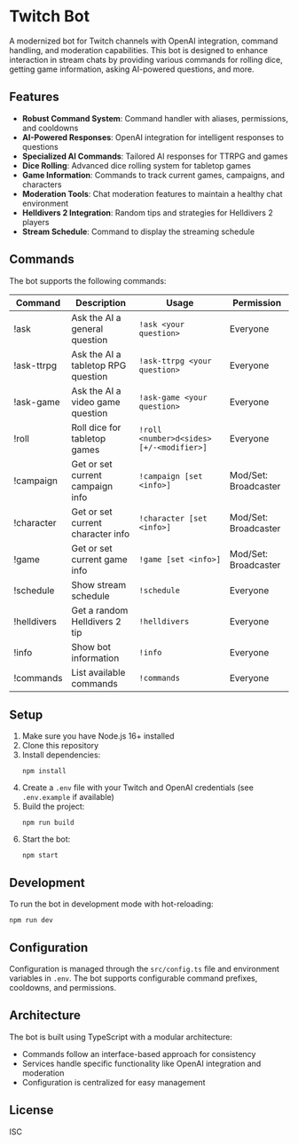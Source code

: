 # Twitch Bot

A modernized bot for Twitch channels with OpenAI integration, command handling, and moderation capabilities. This bot is designed to enhance interaction in stream chats by providing various commands for rolling dice, getting game information, asking AI-powered questions, and more.

## Features

- **Robust Command System**: Command handler with aliases, permissions, and cooldowns
- **AI-Powered Responses**: OpenAI integration for intelligent responses to questions
- **Specialized AI Commands**: Tailored AI responses for TTRPG and games
- **Dice Rolling**: Advanced dice rolling system for tabletop games
- **Game Information**: Commands to track current games, campaigns, and characters
- **Moderation Tools**: Chat moderation features to maintain a healthy chat environment
- **Helldivers 2 Integration**: Random tips and strategies for Helldivers 2 players
- **Stream Schedule**: Command to display the streaming schedule

## Commands

The bot supports the following commands:

| Command     | Description                        | Usage                                    | Permission           |
| ----------- | ---------------------------------- | ---------------------------------------- | -------------------- |
| !ask        | Ask the AI a general question      | `!ask <your question>`                   | Everyone             |
| !ask-ttrpg  | Ask the AI a tabletop RPG question | `!ask-ttrpg <your question>`             | Everyone             |
| !ask-game   | Ask the AI a video game question   | `!ask-game <your question>`              | Everyone             |
| !roll       | Roll dice for tabletop games       | `!roll <number>d<sides> [+/-<modifier>]` | Everyone             |
| !campaign   | Get or set current campaign info   | `!campaign [set <info>]`                 | Mod/Set: Broadcaster |
| !character  | Get or set current character info  | `!character [set <info>]`                | Mod/Set: Broadcaster |
| !game       | Get or set current game info       | `!game [set <info>]`                     | Mod/Set: Broadcaster |
| !schedule   | Show stream schedule               | `!schedule`                              | Everyone             |
| !helldivers | Get a random Helldivers 2 tip      | `!helldivers`                            | Everyone             |
| !info       | Show bot information               | `!info`                                  | Everyone             |
| !commands   | List available commands            | `!commands`                              | Everyone             |

## Setup

1. Make sure you have Node.js 16+ installed
2. Clone this repository
3. Install dependencies:
   ```
   npm install
   ```
4. Create a `.env` file with your Twitch and OpenAI credentials (see `.env.example` if available)
5. Build the project:
   ```
   npm run build
   ```
6. Start the bot:
   ```
   npm start
   ```

## Development

To run the bot in development mode with hot-reloading:

```
npm run dev
```

## Configuration

Configuration is managed through the `src/config.ts` file and environment variables in `.env`. The bot supports configurable command prefixes, cooldowns, and permissions.

## Architecture

The bot is built using TypeScript with a modular architecture:

- Commands follow an interface-based approach for consistency
- Services handle specific functionality like OpenAI integration and moderation
- Configuration is centralized for easy management

## License

ISC

